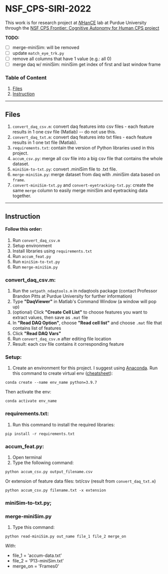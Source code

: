 # NSF_CPS-SIRI-2022

This work is for research project at [*N*HanCE](https://engineering.purdue.edu/NHanCE) lab at Purdue University through the [NSF CPS Frontier: Cognitive Autonomy for Human CPS project](https://autonomy.unm.edu/index.html)

**TODO:** 
- [ ] merge-miniSim: will be removed
- [ ] update `match_eye_trk.py`
- [ ] remove all columns that have 1 value (e.g.: all 0)
- [ ] merge daq w/ miniSim: miniSim get index of first and last window frame

### Table of Content

1. [Files](#files)
2. [Instruction](#instruction)

---

## Files

1. `convert_daq_csv.m`: convert daq features into csv files - each feature results in 1 one csv file (Matlab) -- do not use this.
2. `convert_daq_txt.m`: convert daq features into txt files - each feature results in 1 one txt file (Matlab).
3. `requirements.txt`: contain the version of Python libraries used in this project.
4. `accum_csv.py`: merge all csv file into a big csv file that contains the whole dataset.
5. `miniSim-to-txt.py`: convert .miniSim file to .txt file.
6. `merge-miniSim.py`: merge dataset from daq with .miniSim data based on `frame`.
7. `convert-miniSim-txt.py` and `convert-eyetracking-txt.py`: create the same `merge` column to easily merge miniSim and eyetracking data together.
---

## Instruction

#### Follow this order:
1. Run `convert_daq_csv.m`
2. Setup environment
3. Install libraries using `requirements.txt`
4. Run `accum_feat.py`
5. Run `miniSim-to-txt.py`
6. Run `merge-miniSim.py`


### convert_daq_csv.m:
1. Run the `setpath_ndaqtools.m` in ndaqtools package (contact Professor Brandon Pitts at Purdue University for further information)
2. Type __"DaqViewer"__ in Matlab's Command Window (a window will pop up)
3. (optional) Click __"Create Cell List"__ to choose features you want to extract values, then save as `.mat` file
4. In __"Read DAQ Option"__, choose __"Read cell list"__ and choose `.mat` file that contains list of features
5. Click __"Read DAQ Vars"__
6. Run `convert_daq_csv.m` after editing file location
7. Result: each csv file contains it corresponding feature

### Setup:
1. Create an environment for this project. I suggest using [Anaconda](https://www.anaconda.com/). Run this command to create virtual env ([cheatsheet](https://anaconda.cloud/conda-cheatsheet)):
```
conda create --name env_name python=3.9.7
```
Then activate the env:
```
conda activate env_name
```

### requirements.txt:
1. Run this command to install the required libraries:
```
pip install -r requirements.txt
```


### accum_feat.py:
1. Open terminal
2. Type the following command:
```
python accum_csv.py output_filename.csv
```
Or extension of feature data files: txt/csv (result from `convert_daq_txt.m`)
```
python accum_csv.py filename.txt -x extension
```

### miniSim-to-txt.py;

### merge-miniSim.py
1. Type this command:
```
python read-miniSim.py out_name file_1 file_2 merge_on
```
*With*:
* file_1 = 'accum-data.txt'
* file_2 = 'P13-miniSim.txt'
* merge_on = 'Frames0'

